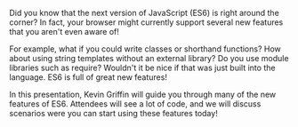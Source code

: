Did you know that the next version of JavaScript (ES6) is right around the corner?  In fact, your browser might currently support several new features that you aren't even aware of!

For example, what if you could write classes or shorthand functions?  How about using string templates without an external library?  Do you use module libraries such as require?  Wouldn't it be nice if that was just built into the language.  ES6 is full of great new features!

In this presentation, Kevin Griffin will guide you through many of the new features of ES6.  Attendees will see a lot of code, and we will discuss scenarios were you can start using these features today!
